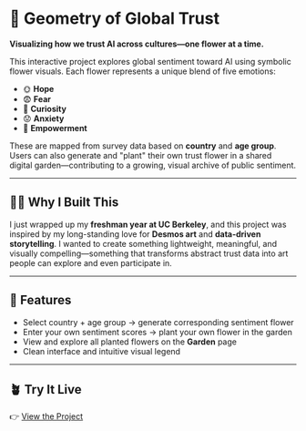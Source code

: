 # 🌸 Geometry of Global Trust

**Visualizing how we trust AI across cultures—one flower at a time.**

This interactive project explores global sentiment toward AI using symbolic flower visuals. Each flower represents a unique blend of five emotions:

- 🌞 **Hope**  
- 😨 **Fear**  
- 🤔 **Curiosity**  
- 😟 **Anxiety**  
- 💪 **Empowerment**

These are mapped from survey data based on **country** and **age group**. Users can also generate and "plant" their own trust flower in a shared digital garden—contributing to a growing, visual archive of public sentiment.

---

## 👩‍💻 Why I Built This

I just wrapped up my **freshman year at UC Berkeley**, and this project was inspired by my long-standing love for **Desmos art** and **data-driven storytelling**. I wanted to create something lightweight, meaningful, and visually compelling—something that transforms abstract trust data into art people can explore and even participate in.

---

## 🧭 Features

- Select country + age group → generate corresponding sentiment flower  
- Enter your own sentiment scores → plant your own flower in the garden  
- View and explore all planted flowers on the **Garden** page  
- Clean interface and intuitive visual legend  

---

## 🪴 Try It Live

👉 [View the Project](https://jayanisrinivasan.github.io/geometry-of-global-trust/)
